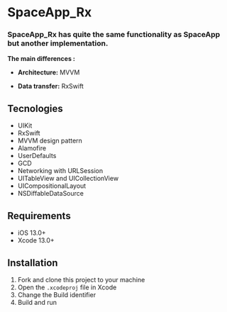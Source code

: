 # SpaceApp_Rx

### SpaceApp_Rx has quite the same functionality as SpaceApp but another implementation. ###

**The main differences :** 
 * **Architecture:** MVVM
 
 * **Data transfer:** RxSwift
 
## Tecnologies

* UIKit
* RxSwift
* MVVM design pattern
* Alamofire
* UserDefaults
* GCD
* Networking with URLSession
* UITableView and UICollectionView
* UICompositionalLayout
* NSDiffableDataSource

## Requirements
* iOS 13.0+
* Xcode 13.0+

## Installation
1. Fork and clone this project to your machine
2. Open the `.xcodeproj` file in Xcode
3. Change the Build identifier
4. Build and run
